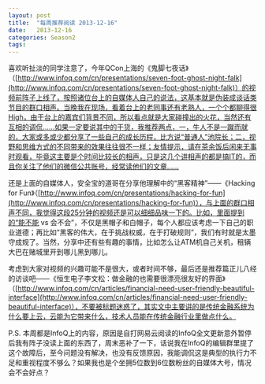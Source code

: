 ```yaml
---
layout: post
title:  "每周推荐阅读 2013-12-16"
date:   2013-12-16
categories: Season2 
tags:   
---
```


喜欢听扯淡的同学注意了，今年QCon上海的《鬼脚七夜话》（[http://www.infoq.com/cn/presentations/seven-foot-ghost-night-falk](http://www.infoq.com/cn/presentations/seven-foot-ghost-night-falk)）的视频前阵子上线了，按照诸位台上的自媒体人自己的说法，这基本就是伪装成谈话类节目的群口相声。当晚我在现场，看着台上的老同事还有老熟人，一个个都聊得很High，由于台上的嘉宾们背景不同，所以看点就是大家碰撞出的火花，当然还有互相的调侃……如果一定要说其中的干货，我推荐两点，一，牛人不是一蹴而就的，大家或多或少都分享了一些自己的成长历程，比方说“普通人”池院长；二，视野和思维方式的不同带来的效果往往很不一样；友情提示，请在茶余饭后闲来无事时观看，毕竟这主要是个时间比较长的相声，只是这几个讲相声的都是搞IT的，而且你关注了他们的微信公共账号，经常读他们的文章……

还是上面的自媒体人，安全宝的道哥在分享他理解中的“黑客精神”——《Hacking for Fun》（[http://www.infoq.com/cn/presentations/hacking-for-fun](http://www.infoq.com/cn/presentations/hacking-for-fun)），与上面的群口相声不同，我觉得这段25分钟的视频还是可以细细品味一下的。比如，里面提到的“能不能 vs 会不会”，不仅是黑帽子和白帽子，每个人都应该考虑一下自己的职业道德；再比如“黑客的伟大，在于挑战权威，在于打破规则”，我们有时就是太墨守成规了。当然，分享中还有些有趣的事情，比如怎么让ATM机自己关机，租辆大巴在赌城里开到哪儿黑到哪儿。

考虑到大家对视频的兴趣可能不是很大，或者时间不够，最后还是推荐篇正儿八经的访谈吧——《恒生电子李文松：做金融的也需要很漂亮很友好的界面》（[http://www.infoq.com/cn/articles/financial-need-user-friendly-beautiful-interface](http://www.infoq.com/cn/articles/financial-need-user-friendly-beautiful-interface)），不要被标题迷惑了，其实文中主要讲的是传统金融系统为什么要上云，云能为它带来什么，技术人员能在传统金融行业里做点什么。

P.S.
本周都是InfoQ上的内容，原因是自打网易云阅读的InfoQ全文更新意外暂停后我有阵子没读上面的东西了，周末恶补了一下，话说我在InfoQ的编辑群里提了这个故障后，至今问题没有解决，也没有反馈原因，我能调侃这是典型的执行力不足和重视程度不够么？如果我也是个坐拥5位数到6位数粉丝的自媒体大号，情况会不会好点？